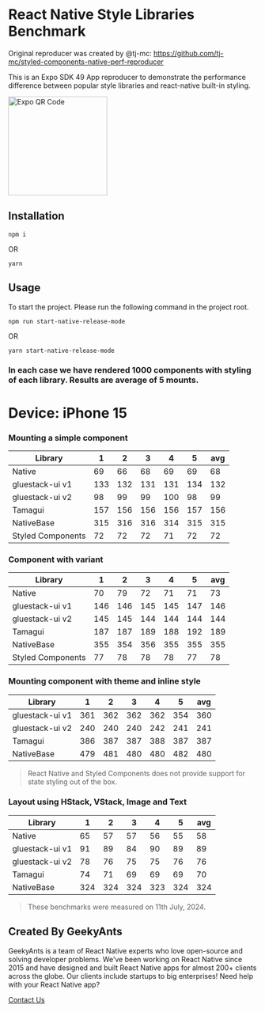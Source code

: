 # React Native Style Libraries Benchmark

Original reproducer was created by @tj-mc: https://github.com/tj-mc/styled-components-native-perf-reproducer

This is an Expo SDK 49 App reproducer to demonstrate the performance difference between popular style libraries and react-native built-in styling.

<img src="https://qr.expo.dev/eas-update?slug=exp&projectId=0d1f6201-7dbc-4f73-a953-c6a37b6cebe2&groupId=0e4e144d-83a0-47b9-b409-4f5e87c2d038" height="200" width="200" alt="Expo QR Code" />

## Installation

```
npm i
```

OR

```
yarn
```

## Usage

To start the project. Please run the following command in the project root.

```
npm run start-native-release-mode
```

OR

```
yarn start-native-release-mode
```

### In each case we have rendered 1000 components with styling of each library. Results are average of 5 mounts.

# Device: iPhone 15

### Mounting a simple component

| Library           | 1   | 2   | 3   | 4   | 5   | avg |
| ----------------- | --- | --- | --- | --- | --- | --- |
| Native            | 69  | 66  | 68  | 69  | 69  | 68  |
| gluestack-ui v1   | 133 | 132 | 131 | 131 | 134 | 132 |
| gluestack-ui v2   | 98  | 99  | 99  | 100 | 98  | 99  |
| Tamagui           | 157 | 156 | 156 | 156 | 157 | 156 |
| NativeBase        | 315 | 316 | 316 | 314 | 315 | 315 |
| Styled Components | 72  | 72  | 72  | 71  | 72  | 72  |

### Component with variant

| Library           | 1   | 2   | 3   | 4   | 5   | avg |
| ----------------- | --- | --- | --- | --- | --- | --- |
| Native            | 70  | 79  | 72  | 71  | 71  | 73  |
| gluestack-ui v1   | 146 | 146 | 145 | 145 | 147 | 146 |
| gluestack-ui v2   | 145 | 145 | 144 | 144 | 144 | 144 |
| Tamagui           | 187 | 187 | 189 | 188 | 192 | 189 |
| NativeBase        | 355 | 354 | 356 | 355 | 355 | 355 |
| Styled Components | 77  | 78  | 78  | 78  | 77  | 78  |

### Mounting component with theme and inline style

| Library         | 1   | 2   | 3   | 4   | 5   | avg |
| --------------- | --- | --- | --- | --- | --- | --- |
| gluestack-ui v1 | 361 | 362 | 362 | 362 | 354 | 360 |
| gluestack-ui v2 | 240 | 240 | 240 | 242 | 241 | 241 |
| Tamagui         | 386 | 387 | 387 | 388 | 387 | 387 |
| NativeBase      | 479 | 481 | 480 | 480 | 482 | 480 |

> React Native and Styled Components does not provide support for state styling out of the box.

### Layout using HStack, VStack, Image and Text

| Library         | 1   | 2   | 3   | 4   | 5   | avg |
| --------------- | --- | --- | --- | --- | --- | --- |
| Native          | 65  | 57  | 57  | 56  | 55  | 58  |
| gluestack-ui v1 | 91  | 89  | 84  | 90  | 89  | 89  |
| gluestack-ui v2 | 78  | 76  | 75  | 75  | 76  | 76  |
| Tamagui         | 74  | 71  | 69  | 69  | 69  | 70  |
| NativeBase      | 324 | 324 | 324 | 323 | 324 | 324 |

> These benchmarks were measured on 11th July, 2024.

## Created By GeekyAnts

GeekyAnts is a team of React Native experts who love open-source and solving developer problems. We’ve been working on React Native since 2015 and have designed and built React Native apps for almost 200+ clients across the globe. Our clients include startups to big enterprises! Need help with your React Native app?

[Contact Us](https://geekyants.com/?utm_source=gluestack-ui-home&utm_medium=home-page&utm_campaign=meet-the-creators)
